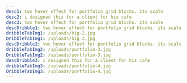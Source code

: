 ```yaml
---
desc1: two hover effect for portfolio grid blocks. its scale
desc2: i designed this for a client for his cafe
desc3: two hover effect for portfolio grid blocks. its scale
descDribble1: two hover effect for portfolio grid blocks. its scale
dribbleTabImg1: /uploads/big-2.jpg
DribbleTabImg1: /uploads/big-2.jpg
descDribble2: two hover effect for portfolio grid blocks. its scale
dribbleTabImg2: /uploads/portfolio-3.jpg
DribbleTabImg2: /uploads/portfolio-3.jpg
descDribble3: i designed this for a client for his cafe
dribbleTabImg3: /uploads/portfolio-4.jpg
DribbleTabImg3: /uploads/portfolio-4.jpg
---
```


